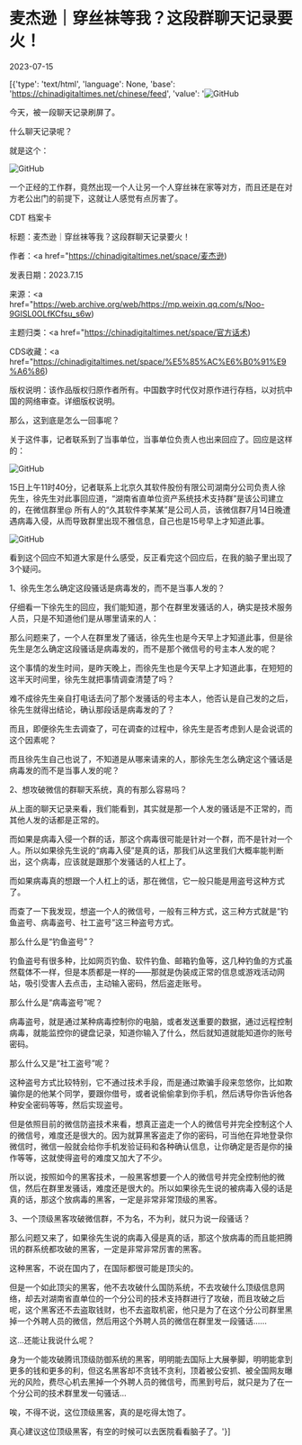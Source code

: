 # 麦杰逊｜穿丝袜等我？这段群聊天记录要火！

2023-07-15

[{'type': 'text/html', 'language': None, 'base': 'https://chinadigitaltimes.net/chinese/feed', 'value': '![GitHub](https://chinadigitaltimes.net/chinese/files/2023/07/image-1689420724287.png)

今天，被一段聊天记录刷屏了。

什么聊天记录呢？

就是这个：

![GitHub](https://chinadigitaltimes.net/chinese/files/2023/07/post-698272-64b28466801f0.png)

一个正经的工作群，竟然出现一个人让另一个人穿丝袜在家等对方，而且还是在对方老公出门的前提下，这就让人感觉有点厉害了。  



CDT 档案卡

标题：麦杰逊｜穿丝袜等我？这段群聊天记录要火！

作者：<a href="https://chinadigitaltimes.net/space/麦杰逊)

发表日期：2023.7.15

来源：<a href="https://web.archive.org/web/https://mp.weixin.qq.com/s/Noo-9GISL0OLfKCfsu_s6w)

主题归类：<a href="https://chinadigitaltimes.net/space/官方话术)

CDS收藏：<a href="https://chinadigitaltimes.net/space/%E5%85%AC%E6%B0%91%E9%A6%86)

版权说明：该作品版权归原作者所有。中国数字时代仅对原作进行存档，以对抗中国的网络审查。详细版权说明。





那么，这到底是怎么一回事呢？

关于这件事，记者联系到了当事单位，当事单位负责人也出来回应了。回应是这样的：

![GitHub](https://chinadigitaltimes.net/chinese/files/2023/07/post-698272-64b28467bc2be.)

15日上午11时40分，记者联系上北京久其软件股份有限公司湖南分公司负责人徐先生，徐先生对此事回应道，“湖南省直单位资产系统技术支持群”是该公司建立的，在微信群里@ 所有人的“久其软件李某某”是公司人员，该微信群7月14日晚遭遇病毒入侵，从而导致群里出现不雅信息，自己也是15号早上才知道此事。

![GitHub](https://chinadigitaltimes.net/chinese/files/2023/07/post-698272-64b2846a0ccb0.png)

看到这个回应不知道大家是什么感受，反正看完这个回应后，在我的脑子里出现了3个疑问。

1、徐先生怎么确定这段骚话是病毒发的，而不是当事人发的？

仔细看一下徐先生的回应，我们能知道，那个在群里发骚话的人，确实是技术服务人员，只是不知道他们是从哪里请来的人：

那么问题来了，一个人在群里发了骚话，徐先生也是今天早上才知道此事，但是徐先生是怎么确定这段骚话是病毒发的，而不是那个微信号的号主本人发的呢？

这个事情的发生时间，是昨天晚上，而徐先生也是今天早上才知道此事，在短短的这半天时间里，徐先生就把事情调查清楚了吗？

难不成徐先生亲自打电话去问了那个发骚话的号主本人，他否认是自己发的之后，徐先生就得出结论，确认那段话是病毒发的了？

而且，即便徐先生去调查了，可在调查的过程中，徐先生是否考虑到人是会说谎的这个因素呢？

而且徐先生自己也说了，不知道是从哪来请来的人，那徐先生怎么确定这个骚话是病毒发的而不是当事人发的呢？

2、想攻破微信的群聊天系统，真的有那么容易吗？

从上面的聊天记录来看，我们能看到，其实就是那一个人发的骚话是不正常的，而其他人发的话都是正常的。

而如果是病毒入侵一个群的话，那这个病毒很可能是针对一个群，而不是针对一个人。所以如果徐先生说的“病毒入侵”是真的话，那我们从这里我们大概率能判断出，这个病毒，应该就是跟那个发骚话的人杠上了。

而如果病毒真的想跟一个人杠上的话，那在微信，它一般只能是用盗号这种方式了。

而查了一下我发现，想盗一个人的微信号，一般有三种方式，这三种方式就是“钓鱼盗号、病毒盗号、社工盗号”这三种盗号方式。

那么什么是“钓鱼盗号”？

钓鱼盗号有很多种，比如网页钓鱼、软件钓鱼、邮箱钓鱼等，这几种钓鱼的方式虽然载体不一样，但是本质都是一样的——那就是伪装成正常的信息或游戏活动网站，吸引受害人去点击，主动输入密码，然后盗走账号。

那么什么是“病毒盗号”呢？

病毒盗号，就是通过某种病毒控制你的电脑，或者发送重要的数据，通过远程控制病毒，就能监控你的键盘记录，知道你输入了什么，然后就知道就能知道你的账号密码。

那么什么又是“社工盗号”呢？

这种盗号方式比较特别，它不通过技术手段，而是通过欺骗手段来忽悠你，比如欺骗你是的他某个同学，要跟你借号，或者说偷偷拿到你手机，然后诱导你告诉他各种安全密码等等，然后实现盗号。

但是依照目前的微信防盗技术来看，想真正盗走一个人的微信号并完全控制这个人的微信号，难度还是很大的。因为就算黑客盗走了你的密码，可当他在异地登录你微信时，微信一般就会给你手机发验证码和各种确认信息，让你确定是否是你的操作等等，这就使得盗号的难度又加大了不少。

所以说，按照如今的黑客技术，一般黑客想要一个人的微信号并完全控制他的微信，然后在群里发骚话，难度还是很大的。所以如果徐先生说的被病毒入侵的话是真的话，那这个放病毒的黑客，一定是非常非常顶级的黑客。

3、一个顶级黑客攻破微信群，不为名，不为利，就只为说一段骚话？

那么问题又来了，如果徐先生说的病毒入侵是真的话，那这个放病毒的而且能把腾讯的群系统都攻破的黑客，一定是非常非常厉害的黑客。

这种黑客，不说在国内了，在国际都很可能是顶尖的。

但是一个如此顶尖的黑客，他不去攻破什么国防系统，不去攻破什么顶级信息网络，却去对湖南省直单位的一个分公司的技术支持群进行了攻破，而且攻破之后呢，这个黑客还不去盗取钱财，也不去盗取机密，他只是为了在这个分公司群里黑掉一个外聘人员的微信，然后用这个外聘人员的微信在群里发一段骚话&#8230;&#8230;

这&#8230;还能让我说什么呢？

身为一个能攻破腾讯顶级防御系统的黑客，明明能去国际上大展拳脚，明明能拿到更多的钱和更多的利，但这名黑客却不贪钱不贪利，顶着被公安抓、被全国网友曝光的风险，费尽心机去黑掉一个外聘人员的微信号，而黑到号后，就只是为了在一个分公司的技术群里发一句骚话&#8230;

唉，不得不说，这位顶级黑客，真的是吃得太饱了。

真心建议这位顶级黑客，有空的时候可以去医院看看脑子了。'}]
